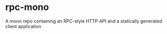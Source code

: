 # rpc-mono
A mono repo containing an RPC-style HTTP API and a statically generated client application
